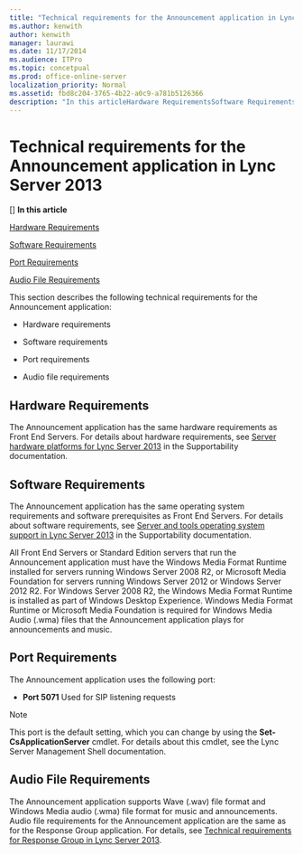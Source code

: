 ```yaml
---
title: "Technical requirements for the Announcement application in Lync Server 2013"
ms.author: kenwith
author: kenwith
manager: laurawi
ms.date: 11/17/2014
ms.audience: ITPro
ms.topic: concetpual
ms.prod: office-online-server
localization_priority: Normal
ms.assetid: fbd8c204-3765-4b22-a0c9-a781b5126366
description: "In this articleHardware RequirementsSoftware RequirementsPort RequirementsAudio File Requirements"
---
```


# Technical requirements for the Announcement application in Lync Server 2013
[]
 **In this article**
  
[Hardware Requirements](#sectionSection0)
  
[Software Requirements](#sectionSection1)
  
[Port Requirements](#sectionSection2)
  
[Audio File Requirements](#sectionSection3)
  
This section describes the following technical requirements for the Announcement application:
  
- Hardware requirements
    
- Software requirements
    
- Port requirements
    
- Audio file requirements
    
## Hardware Requirements
<a name="sectionSection0"> </a>

The Announcement application has the same hardware requirements as Front End Servers. For details about hardware requirements, see [Server hardware platforms for Lync Server 2013](server-hardware-platforms.md) in the Supportability documentation. 
  
## Software Requirements
<a name="sectionSection1"> </a>

The Announcement application has the same operating system requirements and software prerequisites as Front End Servers. For details about software requirements, see [Server and tools operating system support in Lync Server 2013](server-and-tools-operating-system-support.md) in the Supportability documentation. 
  
All Front End Servers or Standard Edition servers that run the Announcement application must have the Windows Media Format Runtime installed for servers running Windows Server 2008 R2, or Microsoft Media Foundation for servers running Windows Server 2012 or Windows Server 2012 R2. For Windows Server 2008 R2, the Windows Media Format Runtime is installed as part of Windows Desktop Experience. Windows Media Format Runtime or Microsoft Media Foundation is required for Windows Media Audio (.wma) files that the Announcement application plays for announcements and music. 
  
## Port Requirements
<a name="sectionSection2"> </a>

The Announcement application uses the following port:
  
- **Port 5071** Used for SIP listening requests 
    
> [!NOTE]
> This port is the default setting, which you can change by using the **Set-CsApplicationServer** cmdlet. For details about this cmdlet, see the Lync Server Management Shell documentation. 
  
## Audio File Requirements
<a name="sectionSection3"> </a>

The Announcement application supports Wave (.wav) file format and Windows Media audio (.wma) file format for music and announcements. Audio file requirements for the Announcement application are the same as for the Response Group application. For details, see [Technical requirements for Response Group in Lync Server 2013](technical-requirements-for-response-group.md).
  

